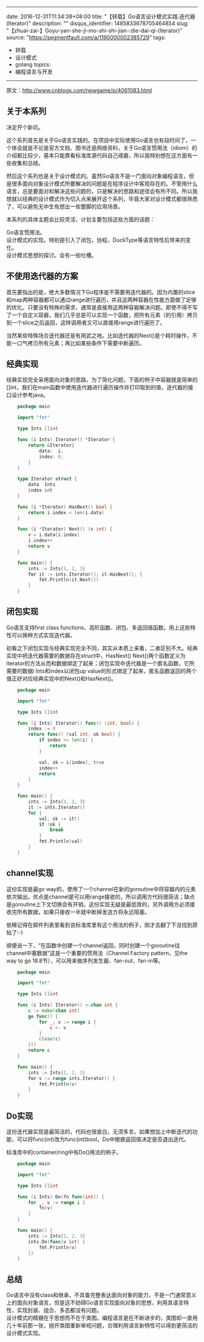 
---
date: 2016-12-31T11:34:38+08:00
title: "【转载】Go语言设计模式实践:迭代器(Iterator)"
description: ""
disqus_identifier: 1485833678705464854
slug: "【zhuai-zai-】Goyu-yan-she-ji-mo-shi-shi-jian-:die-dai-qi-(Iterator)"
source: "https://segmentfault.com/a/1190000002385729"
tags: 
- 转载 
- 设计模式 
- golang 
topics:
- 编程语言与开发
---

原文：<http://www.cnblogs.com/newgame/p/4061083.html>

关于本系列
----------

决定开个新坑。

这个系列首先是关于Go语言实践的。在项目中实际使用Go语言也有段时间了，一个体会就是不论是官方文档、图书还是网络资料，关于Go语言惯用法（idiom）的介绍都比较少，基本只能靠看标准库源代码自己琢磨，所以我特别想在这方面有一些收集和总结。

然后这个系列也是关于设计模式的。虽然Go语言不是一门面向对象编程语言，但是很多面向对象设计模式所要解决的问题是在程序设计中客观存在的。不管用什么语言，总是要面对和解决这些问题的，只是解决的思路和途径会有所不同。所以我想就以经典的设计模式作为切入点来展开这个系列，毕竟大家对设计模式都很熟悉了，可以避免无中生有想出一些蹩脚的应用场景。

本系列的具体主题会比较灵活，计划主要包括这些方面的话题：

Go语言惯用法。\
设计模式的实现。特别是引入了闭包，协程，DuckType等语言特性后带来的变化。\
设计模式思想的探讨。会有一些吐槽。

不使用迭代器的方案
------------------

首先要指出的是，绝大多数情况下Go程序是不需要用迭代器的。因为内置的slice和map两种容器都可以通过range进行遍历，并且这两种容器在性能方面做了足够的优化。只要没有特殊的需求，通常是直接用这两种容器解决问题。即使不得不写了一个自定义容器，我们几乎总是可以实现一个函数，把所有元素（的引用）拷贝到一个slice之后返回，这样调用者又可以直接用range进行遍历了。

当然某些特殊场合迭代器还是有用武之地。比如迭代器的Next()是个耗时操作，不能一口气拷贝所有元素；再比如某些条件下需要中断遍历。

经典实现
--------

经典实现完全采用面向对象的思路。为了简化问题，下面的例子中容器就是简单的\[\]int，我们在main函数中使用迭代器进行遍历操作并打印取到的值，迭代器的接口设计参考java。
```Go
    package main

    import "fmt"

    type Ints []int

    func (i Ints) Iterator() *Iterator {
        return &Iterator{
            data:  i,
            index: 0,
        }
    }

    type Iterator struct {
        data  Ints
        index int
    }

    func (i *Iterator) HasNext() bool {
        return i.index < len(i.data)
    }

    func (i *Iterator) Next() (v int) {
        v = i.data[i.index]
        i.index++
        return v
    }

    func main() {
        ints := Ints{1, 2, 3}
        for it := ints.Iterator(); it.HasNext(); {
            fmt.Println(it.Next())
        }
    }
```
闭包实现
--------

Go语言支持first class
functions、高阶函数、闭包、多返回值函数。用上这些特性可以换种方式实现迭代器。

初看之下闭包实现与经典实现完全不同，其实从本质上来看，二者区别不大。经典实现中把迭代器需要的数据存在struct中，HasNext()
Next()两个函数定义为Iterator的方法从而和数据绑定了起来；闭包实现中迭代器是一个匿名函数，它所需要的数据i
Ints和index以闭包up
value的形式绑定了起来，匿名函数返回的两个值正好对应经典实现中的Next()和HasNext()。
```Go
    package main

    import "fmt"

    type Ints []int

    func (i Ints) Iterator() func() (int, bool) {
        index := 0
        return func() (val int, ok bool) {
            if index >= len(i) {
                return
            }

            val, ok = i[index], true
            index++
            return
        }
    }

    func main() {
        ints := Ints{1, 2, 3}
        it := ints.Iterator()
        for {
            val, ok := it()
            if !ok {
                break
            }
            fmt.Println(val)
        }
    }
```
channel实现
-----------

这份实现是最go
way的，使用了一个channel在新的goroutine中将容器内的元素依次输出。优点是channel是可以用range接收的，所以调用方代码很简洁；缺点是goroutine上下文切换会有开销，这份实现无疑是最低效的，另外调用方必须接收完所有数据，如果只接收一半就中断掉发送方将永远阻塞。

依稀记得在邮件列表里看到说标准库里有这个用法的例子，刚才去翻了下没找到原帖了:-)

顺便说一下，“在函数中创建一个channel返回，同时创建一个goroutine往channel中塞数据”这是一个重要的惯用法（Channel
Factory pattern，见the way to go
18.8节），可以用来做序列发生器、fan-out、fan-in等。
```Go
    package main

    import "fmt"

    type Ints []int

    func (i Ints) Iterator() <-chan int {
        c := make(chan int)
        go func() {
            for _, v := range i {
                c <- v
            }
            close(c)
        }()
        return c
    }

    func main() {
        ints := Ints{1, 2, 3}
        for v := range ints.Iterator() {
            fmt.Println(v)
        }
    }
```
Do实现
------

这份迭代器实现是最简洁的，代码也很直白，无须多言。如果想加上中断迭代的功能，可以将func(int)改为func(int)bool，Do中根据返回值决定是否退出迭代。

标准库中的container/ring中有Do()用法的例子。
```Go
    package main

    import "fmt"

    type Ints []int

    func (i Ints) Do(fn func(int)) {
        for _, v := range i {
            fn(v)
        }
    }

    func main() {
        ints := Ints{1, 2, 3}
        ints.Do(func(v int) {
            fmt.Println(v)
        })
    }
```
总结
----

Go语言中没有class和继承，不具备完整表达面向对象的能力，不是一门通常意义上的面向对象语言。但是这不妨碍Go语言实现面向对象的思想，利用其语言特性，实现封装、组合、多态都没有问题。\
设计模式的精髓在于思想而不在于类图。编程语言是在不断进步的，类图却一直用几十年前那一张，抛开类图重新审视问题，合理利用语言新特性可以得到更简洁的设计模式实现。

